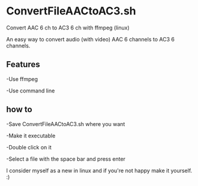 # ConvertFileAACtoAC3.sh
Convert AAC 6 ch to AC3 6 ch with ffmpeg (linux)

An easy way to convert audio (with video) AAC 6 channels to AC3 6 channels.

Features
--------

-Use ffmpeg

-Use command line

how to
-------

-Save ConvertFileAACtoAC3.sh where you want

-Make it executable

-Double click on it

-Select a file with the space bar and press enter



I consider myself as a new in linux and if you're not happy make it yourself. :)
